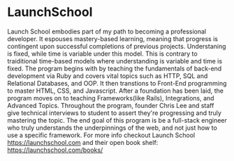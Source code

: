# LaunchSchool
Launch School embodies part of my path to becoming a professional developer.
It espouses mastery-based learning, meaning that progress is contingent upon successful completions of previous projects. Understaning is fixed, while time is variable under this model. 
This is contrary to traiditional time-based models where understanding is variable and time is fixed.
The program begins with by teaching the fundamentals of back-end development via Ruby and covers vital topics such as HTTP, SQL and Relational Databases, and OOP. It then transtions to Front-End programming to master HTML, CSS, and Javascript. 
After a foundation has been laid, the program moves on to teaching Frameworks(like Rails), Integrations, and Advanced Topics.
Throughout the program, founder Chris Lee and staff give technical interviews to student to assert they're progressing and truly mastering the topic. 
The end goal of this program is be a full-stack engineer who truly understands the underpinnings of the web, and not just how to use a specific framework. 
For more info checkout Launch School https://launchschool.com and their open book shelf: https://launchschool.com/books/
